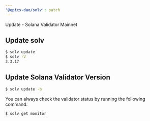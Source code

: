 ```yaml
---
'@epics-dao/solv': patch
---
```


Update - Solana Validator Mainnet

## Update solv

```bash
$ solv update
$ solv -V
3.3.17
```

## Update Solana Validator Version

```bash
$ solv update -b
```

You can always check the validator status by running the following command:

```bash
$ solv get monitor
```
